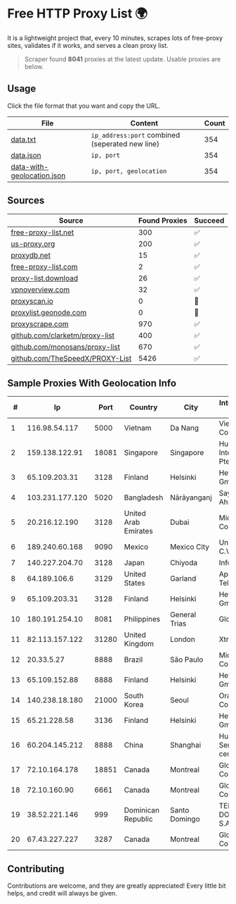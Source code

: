 
# Free HTTP Proxy List 🌍

It is a lightweight project that, every 10 minutes, scrapes lots of free-proxy sites, validates if it works, and serves a clean proxy list.


> Scraper found **8041** proxies at the latest update. Usable proxies are below.

## Usage

Click the file format that you want and copy the URL.


|File|Content|Count|
|----|-------|-----|
|[data.txt](https://raw.githubusercontent.com/themiralay/Proxy-List-World/master/data.txt)|`ip_address:port` combined (seperated new line)|354|
|[data.json](https://raw.githubusercontent.com/themiralay/Proxy-List-World/master/data.json)|`ip, port`|354|
|[data-with-geolocation.json](https://raw.githubusercontent.com/themiralay/Proxy-List-World/master/data-with-geolocation.json)|`ip, port, geolocation`|354|

## Sources

|Source|Found Proxies|Succeed|
|------|-------------|-------|
|[free-proxy-list.net](https://free-proxy-list.net)|300|✅|
|[us-proxy.org](https://www.us-proxy.org)|200|✅|
|[proxydb.net](http://proxydb.net)|15|✅|
|[free-proxy-list.com](https://free-proxy-list.com/?page=&port=&type%5B%5D=http&type%5B%5D=https&up_time=0&search=Search)|2|✅|
|[proxy-list.download](https://www.proxy-list.download/HTTP)|26|✅|
|[vpnoverview.com](https://vpnoverview.com/privacy/anonymous-browsing/free-proxy-servers)|32|✅|
|[proxyscan.io](https://www.proxyscan.io)|0|🚫|
|[proxylist.geonode.com](https://proxylist.geonode.com/api/proxy-list?limit=300&page=1&sort_by=lastChecked&sort_type=desc&protocols=http,https)|0|🚫|
|[proxyscrape.com](https://api.proxyscrape.com/v2/?request=displayproxies&protocol=http&timeout=10000&country=all&ssl=all&anonymity=all)|970|✅|
|[github.com/clarketm/proxy-list](https://raw.githubusercontent.com/clarketm/proxy-list/master/proxy-list-raw.txt)|400|✅|
|[github.com/monosans/proxy-list](https://raw.githubusercontent.com/monosans/proxy-list/main/proxies/http.txt)|670|✅|
|[github.com/TheSpeedX/PROXY-List](https://raw.githubusercontent.com/TheSpeedX/PROXY-List/master/http.txt)|5426|✅|


## Sample Proxies With Geolocation Info

|#|Ip|Port|Country|City|Internet Service Provider|
|-|--|----|-------|----|-------------------------|
|1|116.98.54.117|5000|Vietnam|Da Nang|Viettel Corporation|
|2|159.138.122.91|18081|Singapore|Singapore|Huawei International Pte. LTD|
|3|65.109.203.31|3128|Finland|Helsinki|Hetzner Online GmbH|
|4|103.231.177.120|5020|Bangladesh|Nārāyanganj|Sayed Farhad Ahmed|
|5|20.216.12.190|3128|United Arab Emirates|Dubai|Microsoft Corporation|
|6|189.240.60.168|9090|Mexico|Mexico City|Uninet S.A. de C.V.|
|7|140.227.204.70|3128|Japan|Chiyoda|InfoSphere|
|8|64.189.106.6|3129|United States|Garland|Apogee Telecom Inc.|
|9|65.109.203.31|3128|Finland|Helsinki|Hetzner Online GmbH|
|10|180.191.254.10|8081|Philippines|General Trias|Globe Telecom|
|11|82.113.157.122|31280|United Kingdom|London|Xtraordinary|
|12|20.33.5.27|8888|Brazil|São Paulo|Microsoft Corporation|
|13|65.109.152.88|8888|Finland|Helsinki|Hetzner Online GmbH|
|14|140.238.18.180|21000|South Korea|Seoul|Oracle Corporation|
|15|65.21.228.58|3136|Finland|Helsinki|Hetzner Online GmbH|
|16|60.204.145.212|8888|China|Shanghai|Huawei Cloud Service data center|
|17|72.10.164.178|18851|Canada|Montreal|GloboTech Communications|
|18|72.10.160.90|6661|Canada|Montreal|GloboTech Communications|
|19|38.52.221.146|999|Dominican Republic|Santo Domingo|TELECABLE DOMINICANO, S.A.|
|20|67.43.227.227|3287|Canada|Montreal|GloboTech Communications|



## Contributing

Contributions are welcome, and they are greatly appreciated! Every
little bit helps, and credit will always be given.

